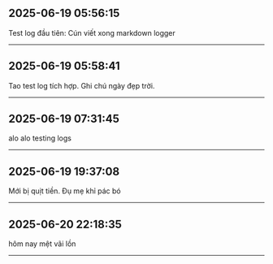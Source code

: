 ## 2025-06-19 05:56:15

Test log đầu tiên: Cún viết xong markdown logger

---
## 2025-06-19 05:58:41

Tao test log tích hợp. Ghi chú ngày đẹp trời.

---
## 2025-06-19 07:31:45

alo alo testing logs

---
## 2025-06-19 19:37:08

Mới bị quịt tiền. Đụ mẹ khỉ pác bó

---
## 2025-06-20 22:18:35

hôm nay mệt vãi lồn

---
